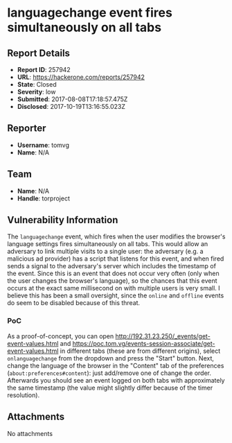 # languagechange event fires simultaneously on all tabs

## Report Details
- **Report ID**: 257942
- **URL**: https://hackerone.com/reports/257942
- **State**: Closed
- **Severity**: low
- **Submitted**: 2017-08-08T17:18:57.475Z
- **Disclosed**: 2017-10-19T13:16:55.023Z

## Reporter
- **Username**: tomvg
- **Name**: N/A

## Team
- **Name**: N/A
- **Handle**: torproject

## Vulnerability Information
The `languagechange` event, which fires when the user modifies the browser's language settings fires simultaneously on all tabs. This would allow an adversary to link multiple visits to a single user: the adversary (e.g. a malicious ad provider) has a script that listens for this event, and when fired sends a signal to the adversary's server which includes the timestamp of the event. Since this is an event that does not occur very often (only when the user changes the browser's language), so the chances that this event occurs at the exact same millisecond on with multiple users is very small.
I believe this has been a small oversight, since the `online` and `offline` events do seem to be disabled because of this threat.

### PoC

As a proof-of-concept, you can open http://192.31.23.250/_events/get-event-values.html and https://poc.tom.vg/events-session-associate/get-event-values.html in different tabs (these are from different origins), select `onlanguagechange` from the dropdown and press the "Start" button. Next, change the language of the browser in the "Content" tab of the preferences (`about:preferences#content`): just add/remove one of change the order. Afterwards you should see an event logged on both tabs with approximately the same timestamp (the value might slightly differ because of the timer resolution).

## Attachments
No attachments
